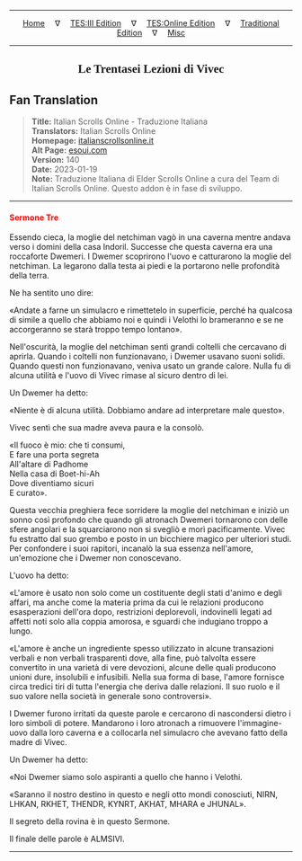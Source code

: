 
---

<!-- Jekyll Page Links -->

<center>
<a href="../../../../../index.html">Home</a>
&emsp;&nabla;&emsp;
<a href="../../../../index-tes3.html">TES:III Edition</a>
&emsp;&nabla;&emsp;
<a href="../../../../index-teso.html">TES:Online Edition</a>
&emsp;&nabla;&emsp;
<a href="../../../../index-traditional.html">Traditional Edition</a>
&emsp;&nabla;&emsp;
<a href="../../../../index-misc.html">Misc</a>
</center>

<!-- Markdown Body Below: -->

---

<center>
<h2><span style="font-family:Georgia">Le Trentasei Lezioni di Vivec</span></h2>
</center>

## Fan Translation

> __Title:__ Italian Scrolls Online - Traduzione Italiana\
> __Translators:__ Italian Scrolls Online\
> __Homepage:__ [italianscrollsonline.it][1]\
> __Alt Page:__ [esoui.com][2]\
> __Version:__ 140\
> __Date:__ 2023-01-19\
> __Note:__ Traduzione Italiana di Elder Scrolls Online a cura del Team di Italian Scrolls Online. Questo addon è in fase di sviluppo.

[1]: http://italianscrollsonline.it/
[2]: https://www.esoui.com/downloads/info2854-ItalianScrollsOnline-TraduzioneItaliana.html

---

#### <span style="color:red">Sermone Tre</span>

Essendo cieca, la moglie del netchiman vagò in una caverna mentre andava verso i domini della casa Indoril. Successe che questa caverna era una roccaforte Dwemeri. I Dwemer scoprirono l'uovo e catturarono la moglie del netchiman. La legarono dalla testa ai piedi e la portarono nelle profondità della terra.

Ne ha sentito uno dire:

«Andate a farne un simulacro e rimettetelo in superficie, perché ha qualcosa di simile a quello che abbiamo noi e quindi i Velothi lo brameranno e se ne accorgeranno se starà troppo tempo lontano».

Nell'oscurità, la moglie del netchiman sentì grandi coltelli che cercavano di aprirla. Quando i coltelli non funzionavano, i Dwemer usavano suoni solidi. Quando questi non funzionavano, veniva usato un grande calore. Nulla fu di alcuna utilità e l'uovo di Vivec rimase al sicuro dentro di lei.

Un Dwemer ha detto:

«Niente è di alcuna utilità. Dobbiamo andare ad interpretare male questo».

Vivec sentì che sua madre aveva paura e la consolò.

«Il fuoco è mio: che ti consumi,\
E fare una porta segreta\
All'altare di Padhome\
Nella casa di Boet-hi-Ah\
Dove diventiamo sicuri\
E curato».

Questa vecchia preghiera fece sorridere la moglie del netchiman e iniziò un sonno così profondo che quando gli atronach Dwemeri tornarono con delle sfere angolari e la squarciarono non si svegliò e morì pacificamente. Vivec fu estratto dal suo grembo e posto in un bicchiere magico per ulteriori studi. Per confondere i suoi rapitori, incanalò la sua essenza nell'amore, un'emozione che i Dwemer non conoscevano.

L'uovo ha detto:

«L'amore è usato non solo come un costituente degli stati d'animo e degli affari, ma anche come la materia prima da cui le relazioni producono esasperazioni dell'ora dopo, restrizioni deplorevoli, indovinelli legati ad affetti noti solo alla coppia amorosa, e sguardi che indugiano troppo a lungo.

«L'amore è anche un ingrediente spesso utilizzato in alcune transazioni verbali e non verbali trasparenti dove, alla fine, può talvolta essere convertito in una varietà di vere devozioni, alcune delle quali producono unioni dure, insolubili e infusibili. Nella sua forma di base, l'amore fornisce circa tredici tiri di tutta l'energia che deriva dalle relazioni. Il suo ruolo e il suo valore nella società in generale sono controversi».

I Dwemer furono irritati da queste parole e cercarono di nascondersi dietro i loro simboli di potere. Mandarono i loro atronach a rimuovere l'immagine-uovo dalla loro caverna e a collocarla nel simulacro che avevano fatto della madre di Vivec.

Un Dwemer ha detto:

«Noi Dwemer siamo solo aspiranti a quello che hanno i Velothi.

«Saranno il nostro destino in questo e negli otto mondi conosciuti, NIRN, LHKAN, RKHET, THENDR, KYNRT, AKHAT, MHARA e JHUNAL».

Il segreto della rovina è in questo Sermone.

Il finale delle parole è ALMSIVI.

---
